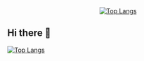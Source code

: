 
<div align="center">
  <a href="https://github.com/anuraghazra/github-readme-stats">
    <img src="https://github-readme-stats.vercel.app/api/top-langs/?username=tor-ato&hide=Makefile" alt="Top Langs" />
  </a>
</div>

## Hi there 👋


[![Top Langs](https://github-readme-stats.vercel.app/api/top-langs/?username=tor-ato&hide=Makefile)](https://github.com/anuraghazra/github-readme-stats)

